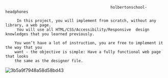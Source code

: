                                                   holbertonschool-headphones
                           
         In this project, you will implement from scratch, without any library, a web page. 
         You will use all HTML/CSS/Accessibility/Responsive  design knowledges that you learned previously.

        You won’t have a lot of instruction, you are free to implement it the way that you 
        want - the objective is simple: Have a fully functional web page that looks    
        the same as the designer file.
        
![3b5a9f7948a58d58bd43](https://user-images.githubusercontent.com/91125384/184701603-5ec617c6-47e0-4bb0-ac08-f93d392bf159.gif)
